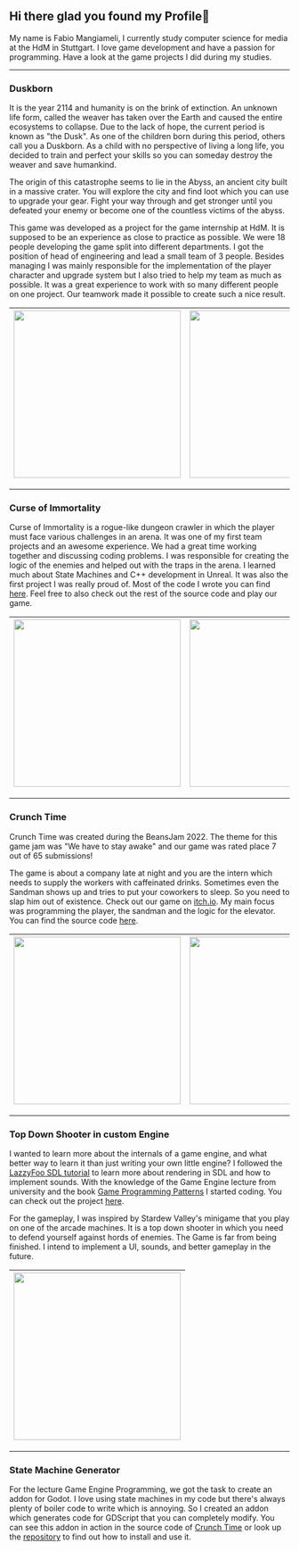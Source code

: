 ## Hi there glad you found my Profile👋

My name is Fabio Mangiameli, I currently study computer science for media at the HdM in Stuttgart. I love game development and have a passion for programming.
Have a look at the game projects I did during my studies.

---

### Duskborn

It is the year 2114 and humanity is on the brink of extinction. An unknown life form, called the weaver has taken over the Earth and caused the entire ecosystems to collapse. Due to the lack of hope, the current period is known as "the Dusk". As one of the children born during this period, others call you a Duskborn. As a child with no perspective of living a long life, you decided to train and perfect your skills so you can someday destroy the weaver and save humankind.

The origin of this catastrophe seems to lie in the Abyss, an ancient city built in a massive crater. You will explore the city and find loot which you can use to upgrade your gear. Fight your way through and get stronger until you defeated your enemy or become one of the countless victims of the abyss.

This game was developed as a project for the game internship at HdM. It is supposed to be an experience as close to practice as possible. We were 18 people developing the game split into different departments. I got the position of head of engineering and lead a small team of 3 people. Besides managing I was mainly responsible for the implementation of the player character and upgrade system but I also tried to help my team as much as possible. It was a great experience to work with so many different people on one project. Our teamwork made it possible to create such a nice result.


|<img src=""  width="300">|<img src=""  width="300">|<img src=""  width="300">
|---|---|---|

---

### Curse of Immortality 

Curse of Immortality is a rogue-like dungeon crawler in which the player must face various challenges in an arena. It was one of my first team projects and an awesome experience. We had a great time working together and discussing coding problems. I was responsible for creating the logic of the enemies and helped out with the traps in the arena. I learned much about State Machines and C++ development in Unreal. It was also the first project I was really proud of. Most of the code I wrote you can find [here](https://github.com/Vel0X/CurseOfImmortality/tree/main/Source/CurseOfImmortality/AI). Feel free to also check out the rest of the source code and play our game.

|<img src="https://user-images.githubusercontent.com/92296151/229345703-4d0df592-a692-49ea-b17f-b6eb78680405.png"  width="300">|<img src="https://user-images.githubusercontent.com/92296151/229345707-2f5b3a50-d35d-49c7-b642-3e5d39a6ffab.png"  width="300">|<img src="https://user-images.githubusercontent.com/92296151/229346938-0675cea1-288f-40cc-835c-7a00776dfe1b.png"  width="300">
|---|---|---|

---

### Crunch Time
Crunch Time was created during the BeansJam 2022. The theme for this game jam was "We have to stay awake" and our game was rated place 7 out of 65 submissions!

The game is about a company late at night and you are the intern which needs to supply the workers with caffeinated drinks. Sometimes even the Sandman shows up and tries to put your coworkers to sleep. So you need to slap him out of existence. Check out our game on [itch.io](https://zwietabak.itch.io/crunch-time).
My main focus was programming the player, the sandman and the logic for the elevator. You can find the source code [here](https://github.com/MangiameliFabio/Crunch_Time).

|<img src="https://user-images.githubusercontent.com/92296151/229347667-b5bb6211-3296-40b1-a727-9a0710b97a4d.png"  width="300">|<img src="https://user-images.githubusercontent.com/92296151/229347778-0f0a5bb0-774c-4808-899a-75dc51fdf73b.png"  width="300">|<img src="https://user-images.githubusercontent.com/92296151/229347629-418eb8f5-c90a-4093-8187-5345a3c66849.png"  width="300">
|---|---|---|

---

### Top Down Shooter in custom Engine
I wanted to learn more about the internals of a game engine, and what better way to learn it than just writing your own little engine? I followed the [LazzyFoo SDL tutorial](https://lazyfoo.net/tutorials/SDL/index.php) to learn more about rendering in SDL and how to implement sounds. With the knowledge of the Game Engine lecture from university and the book [Game Programming Patterns](https://www.amazon.de/Game-Programming-Patterns-Robert-Nystrom/dp/0990582906/ref=sr_1_4?__mk_de_DE=ÅMÅŽÕÑ&crid=3V71KG1U14PUB&keywords=Gameplay+programming+patterns&qid=1680433547&sprefix=gameplay+programming+patterns%2Caps%2C88&sr=8-4) I started coding. You can check out the project [here](https://github.com/MangiameliFabio/Top_Down_Shooter_in_custom_Engine).

For the gameplay, I was inspired by Stardew Valley's minigame that you play on one of the arcade machines. It is a top down shooter in which you need to defend yourself against hords of enemies. The Game is far from being finished. I intend to implement a UI, sounds, and better gameplay in the future.

|<img src="https://user-images.githubusercontent.com/92296151/229348689-a0505f8f-a92a-4eff-9ed8-78ad2e8f3138.png"  width="300">|
|---|

---

### State Machine Generator
For the lecture Game Engine Programming, we got the task to create an addon for Godot. I love using state machines in my code but there's always plenty of boiler code to write which is annoying. So I created an addon which generates code for GDScript that you can completely modify. You can see this addon in action in the source code of [Crunch Time](https://github.com/MangiameliFabio/Crunch_Time) or look up the [repository](https://github.com/MangiameliFabio/State_Machine_Generator) to find out how to install and use it.
